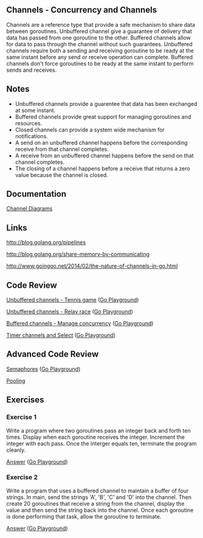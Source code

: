 ## Channels - Concurrency and Channels
Channels are a reference type that provide a safe mechanism to share data between goroutines. Unbuffered channel give a guarantee of delivery that data has passed from one goroutine to the other. Buffered channels allow for data to pass through the channel without such guarantees. Unbuffered channels require both a sending and receiving goroutine to be ready at the same instant before any send or receive operation can complete. Buffered channels don't force goroutines to be ready at the same instant to perform sends and receives.

## Notes

* Unbuffered channels provide a guarentee that data has been exchanged at some instant.
* Buffered channels provide great support for managing goroutines and resources.
* Closed channels can provide a system wide mechanism for notifications.
* A send on an unbuffered channel happens before the corresponding receive from that channel completes.
* A receive from an unbuffered channel happens before the send on that channel completes.
* The closing of a channel happens before a receive that returns a zero value because the channel is closed.

## Documentation

[Channel Diagrams](documentation/channels.md)

## Links

http://blog.golang.org/pipelines

http://blog.golang.org/share-memory-by-communicating

http://www.goinggo.net/2014/02/the-nature-of-channels-in-go.html

## Code Review

[Unbuffered channels - Tennis game](example1/example1.go) ([Go Playground](http://play.golang.org/p/7WO_eOJx_G))

[Unbuffered channels - Relay race](example2/example2.go) ([Go Playground](http://play.golang.org/p/5B1MxmDuZI))

[Buffered channels - Manage concurrency](example3/example3.go) ([Go Playground](http://play.golang.org/p/G9Gfy1drox))

[Timer channels and Select](example4/example4.go) ([Go Playground](http://play.golang.org/p/KuMG3o_7-C))

## Advanced Code Review

[Semaphores](advanced/semaphore/semaphore.go) ([Go Playground](http://play.golang.org/p/ezGmsjAbiC))

[Pooling](advanced/pool/pool.go)

## Exercises

### Exercise 1
Write a program where two goroutines pass an integer back and forth ten times. Display when each goroutine receives the integer. Increment the integer with each pass. Once the interger equals ten, terminate the program cleanly.

[Answer](exercises/exercise1/exercise1.go) ([Go Playground](http://play.golang.org/p/3ry3sCIfaC))

### Exercise 2
Write a program that uses a buffered channel to maintain a buffer of four strings. In main, send the strings 'A', 'B', 'C' and 'D' into the channel. Then create 20 goroutines that receive a string from the channel, display the value and then send the string back into the channel. Once each goroutine is done performing that task, allow the goroutine to terminate.

[Answer](exercises/exercise2/exercise2.go) ([Go Playground](http://play.golang.org/p/B9npiUVveE))
